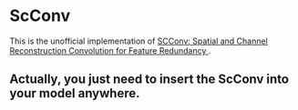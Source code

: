 # ScConv
This is the unofficial implementation of [SCConv: Spatial and Channel Reconstruction Convolution for Feature Redundancy ](https://openaccess.thecvf.com/content/CVPR2023/papers/Li_SCConv_Spatial_and_Channel_Reconstruction_Convolution_for_Feature_Redundancy_CVPR_2023_paper.pdf).

## Actually, you just need to insert the ScConv into your model anywhere.
